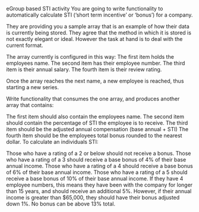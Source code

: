 eGroup based STI activity
You are going to write functionality to automatically calculate STI (‘short term incentive’ or ‘bonus’) for a company.

They are providing you a sample array that is an example of how their data is currently being stored. They agree that the method in which it is stored is not exactly elegant or ideal. However the task at hand is to deal with the current format.

The array currently is configured in this way: The first item holds the employees name. The second item has their employee number. The third item is their annual salary. The fourth item is their review rating.

Once the array reaches the next name, a new employee is reached, thus starting a new series.

Write functionality that consumes the one array, and produces another array that contains:

The first item should also contain the employees name.
The second item should contain the percentage of STI the employee is to receive.
The third item should be the adjusted annual compensation (base annual + STI)
The fourth item should be the employees total bonus rounded to the nearest dollar.
To calculate an individuals STI:

Those who have a rating of a 2 or below should not receive a bonus.
Those who have a rating of a 3 should receive a base bonus of 4% of their base annual income.
Those who have a rating of a 4 should receive a base bonus of 6% of their base annual income.
Those who have a rating of a 5 should receive a base bonus of 10% of their base annual income.
If they have 4 employee numbers, this means they have been with the company for longer than 15 years, and should receive an additional 5%.
However, if their annual income is greater than $65,000, they should have their bonus adjusted down 1%.
No bonus can be above 13% total.

